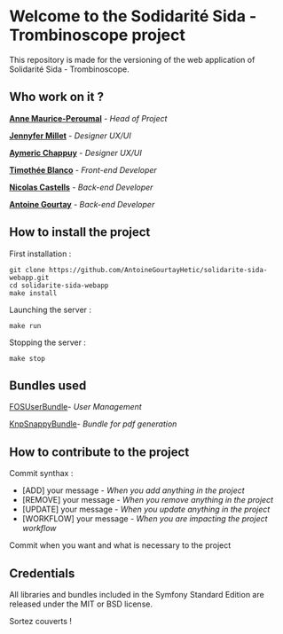 Welcome to the Sodidarité Sida - Trombinoscope project
========================

This repository is made for the versioning of the web application of Solidarité Sida - Trombinoscope.

Who work on it ?
--------------
[**Anne Maurice-Peroumal**][1] - *Head of Project*

[**Jennyfer Millet**][2] - *Designer UX/UI*

[**Aymeric Chappuy**][3] - *Designer UX/UI*

[**Timothée Blanco**][4] - *Front-end Developer*

[**Nicolas Castells**][5] - *Back-end Developer*

[**Antoine Gourtay**][6] - *Back-end Developer*

How to install the project
--------------------------

First installation :

````
git clone https://github.com/AntoineGourtayHetic/solidarite-sida-webapp.git
cd solidarite-sida-webapp
make install
````

Launching the server :

````
make run
````

Stopping the server :

````
make stop
````

Bundles used
------------
[FOSUserBundle][7]- *User Management*

[KnpSnappyBundle][8]- *Bundle for pdf generation*

How to contribute to the project
--------------------------------

Commit synthax : 
* [ADD] your message - *When you add anything in the project*
* [REMOVE] your message - *When you remove anything in the project*
* [UPDATE] your message  - *When you update anything in the project*
* [WORKFLOW] your message - *When you are impacting the project workflow*

Commit when you want and what is necessary to the project


Credentials
-----------

All libraries and bundles included in the Symfony Standard Edition are
released under the MIT or BSD license.

Sortez couverts !

[1]: https://github.com/annemp
[2]: https://github.com/Jennyfer-M
[3]: https://github.com/nico0290
[4]: https://github.com/timothe3192
[5]: https://github.com/nico0290
[6]: https://github.com/AntoineGourtayHetic
[7]: https://github.com/FriendsOfSymfony/FOSUserBundle
[8]: https://github.com/KnpLabs/KnpSnappyBundle
